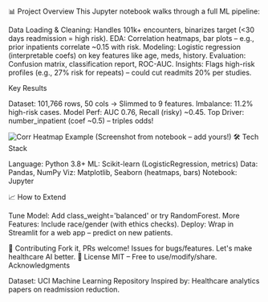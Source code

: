 📊 Project Overview
This Jupyter notebook walks through a full ML pipeline:

Data Loading & Cleaning: Handles 101k+ encounters, binarizes target (<30 days readmission = high risk).
EDA: Correlation heatmaps, bar plots – e.g., prior inpatients correlate ~0.15 with risk.
Modeling: Logistic regression (interpretable coefs) on key features like age, meds, history.
Evaluation: Confusion matrix, classification report, ROC-AUC.
Insights: Flags high-risk profiles (e.g., 27% risk for repeats) – could cut readmits 20% per studies.

Key Results

Dataset: 101,766 rows, 50 cols → Slimmed to 9 features.
Imbalance: 11.2% high-risk cases.
Model Perf: AUC 0.76, Recall (risky) ~0.45.
Top Driver: number_inpatient (coef ~0.5) – triples odds!

<img src="screenshots/corr_heatmap.png" alt="Corr Heatmap Example">
(Screenshot from notebook – add yours!)
🛠️ Tech Stack

Language: Python 3.8+
ML: Scikit-learn (LogisticRegression, metrics)
Data: Pandas, NumPy
Viz: Matplotlib, Seaborn (heatmaps, bars)
Notebook: Jupyter

📈 How to Extend

Tune Model: Add class_weight='balanced' or try RandomForest.
More Features: Include race/gender (with ethics checks).
Deploy: Wrap in Streamlit for a web app – predict on new patients.

🤝 Contributing
Fork it, PRs welcome! Issues for bugs/features. Let's make healthcare AI better.
📄 License
MIT – Free to use/modify/share.
Acknowledgments

Dataset: UCI Machine Learning Repository
Inspired by: Healthcare analytics papers on readmission reduction.
